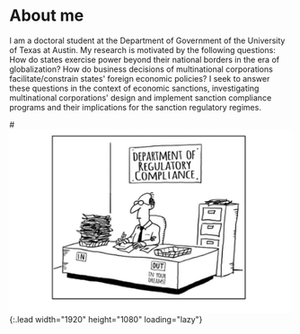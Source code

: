 
# About me

I am a doctoral student at the Department of Government of the University of Texas at Austin. 
My research is motivated by the following questions: How do states exercise power beyond 
their national borders in the era of globalization? How do business decisions of multinational 
corporations facilitate/constrain states' foreign economic policies? I seek to answer these questions 
in the context of economic sanctions, investigating multinational corporations' design and implement 
sanction compliance programs and their implications for the sanction regulatory regimes.


#![Screenshot](assets/img/compliance-caricature.png){:.lead width="1920" height="1080" loading="lazy"}
